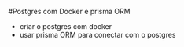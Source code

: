 #Postgres com Docker e prisma ORM

- criar o postgres com docker
- usar prisma ORM para conectar com o postgres 